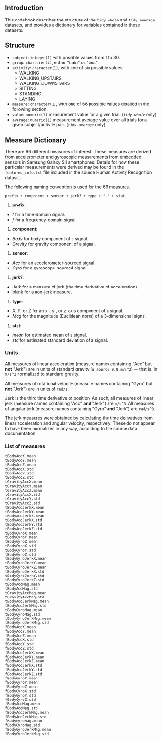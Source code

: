 ## Introduction
This codebook describes the structure of the `tidy.whole` and `tidy.average` datasets, and provides a dictionary for variables contained in these datasets.

## Structure

- `subject`:  `integer(1)` with possible values from 1 to 30.
- `group`: `character(1)`, either "train" or "test".
- `activity`: `character(1)`, with one of six possible values:
  - WALKING
  - WALKING\_UPSTAIRS
  - WALKING\_DOWNSTAIRS
  - SITTING
  - STANDING
  - LAYING
- `measure`: `character(1)`, with one of 66 possible values detailed in the following section.
- `value`: `numeric(1)` measurement value for a given trial. (*`tidy.whole`* only) 
- `average`: `numeric(1)` measurement average value over all trials for a given subject/activity pair. (*`tidy.average`* only)

## Measure Dictionary

There are 66 different measures of interest. These measures are derived from accelerometer and gyroscopic measurements from embedded sensors in Samsung Galaxy SII smartphones. Details for how these particular measurements were derived may be found in the `features_info.txt` file included in the source Human Activity Recognition dataset.

The following naming convention is used for the 66 measures.

    prefix + component + sensor + jerk? + type + "." + stat

1. **prefix**: 
  - *t* for a time-domain signal.
  - *f* for a frequency-domain signal.
1. **component**:
  - *Body* for body component of a signal.
  - *Gravity* for gravity component of a signal.
1. **sensor**:
  - *Acc* for an accelerometer-sourced signal.
  - *Gyro* for a gyroscope-sourced signal.
1. **jerk?**:
  - *Jerk* for a measure of jerk (the time derivative of acceleration)
  - blank for a non-jerk measure.
1. **type**:
  - *X*, *Y*, or *Z* for an x-, y-, or z-axis component of a signal.
  - *Mag* for the magnitude (Euclidean norm) of a 3-dimensional signal.
1. **stat**:
  - *mean* for estimated mean of a signal.
  - *std* for estimated standard deviation of a signal.

### Units

All measures of linear acceleration (measure names containing "Acc" but **not** "Jerk") are in units of standard gravity (`g approx 9.8 m/s^2`) -- that is, in `m/s^2` normalized to standard gravity.

All measures of rotational velocity (measure names containing "Gyro" but **not** "Jerk") are in units of `rad/s`. 

Jerk is the third time derivative of position. As such, all measures of linear jerk (measure names containing "Acc" **and** "Jerk") are `m/s^3`. All measures of angular jerk (measure names containing "Gyro" **and** "Jerk") are `rad/s^3`. 

The jerk measures were obtained by calculating the time derivatives from linear acceleration and angular velocity, respectively. These do not appear to have been normalized in any way, according to the source data documentation.

### List of measures

    tBodyAccX.mean
    tBodyAccY.mean
    tBodyAccZ.mean
    tBodyAccX.std
    tBodyAccY.std
    tBodyAccZ.std
    tGravityAccX.mean
    tGravityAccY.mean
    tGravityAccZ.mean
    tGravityAccX.std
    tGravityAccY.std
    tGravityAccZ.std
    tBodyAccJerkX.mean
    tBodyAccJerkY.mean
    tBodyAccJerkZ.mean
    tBodyAccJerkX.std
    tBodyAccJerkY.std
    tBodyAccJerkZ.std
    tBodyGyroX.mean
    tBodyGyroY.mean
    tBodyGyroZ.mean
    tBodyGyroX.std
    tBodyGyroY.std
    tBodyGyroZ.std
    tBodyGyroJerkX.mean
    tBodyGyroJerkY.mean
    tBodyGyroJerkZ.mean
    tBodyGyroJerkX.std
    tBodyGyroJerkY.std
    tBodyGyroJerkZ.std
    tBodyAccMag.mean
    tBodyAccMag.std
    tGravityAccMag.mean
    tGravityAccMag.std
    tBodyAccJerkMag.mean
    tBodyAccJerkMag.std
    tBodyGyroMag.mean
    tBodyGyroMag.std
    tBodyGyroJerkMag.mean
    tBodyGyroJerkMag.std
    fBodyAccX.mean
    fBodyAccY.mean
    fBodyAccZ.mean
    fBodyAccX.std
    fBodyAccY.std
    fBodyAccZ.std
    fBodyAccJerkX.mean
    fBodyAccJerkY.mean
    fBodyAccJerkZ.mean
    fBodyAccJerkX.std
    fBodyAccJerkY.std
    fBodyAccJerkZ.std
    fBodyGyroX.mean
    fBodyGyroY.mean
    fBodyGyroZ.mean
    fBodyGyroX.std
    fBodyGyroY.std
    fBodyGyroZ.std
    fBodyAccMag.mean
    fBodyAccMag.std
    fBodyAccJerkMag.mean
    fBodyAccJerkMag.std
    fBodyGyroMag.mean
    fBodyGyroMag.std
    fBodyGyroJerkMag.mean
    fBodyGyroJerkMag.std